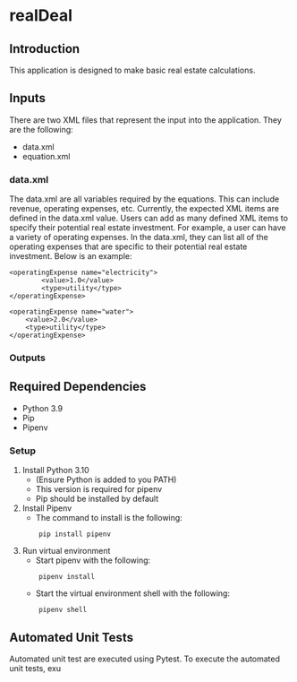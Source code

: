 # realDeal

## Introduction
This application is designed to make basic real estate calculations.

## Inputs
There are two XML files that represent the input into the application. They are the following:

- data.xml
- equation.xml

### data.xml
The data.xml are all variables required by the equations. This can include revenue, operating expenses, etc. Currently, the expected XML items are defined in the data.xml value. Users can add as many defined XML items to specify their potential real estate investment. For example, a user can have a variety of operating expenses. In the data.xml, they can list all of the operating expenses that are specific to their potential real estate investment. Below is an example:

```
<operatingExpense name="electricity">
        <value>1.0</value>
        <type>utility</type>
</operatingExpense>

<operatingExpense name="water">
    <value>2.0</value>
    <type>utility</type>
</operatingExpense>
```

### Outputs

## Required Dependencies
- Python 3.9
- Pip
- Pipenv

### Setup
1. Install Python 3.10
    - (Ensure Python is added to you PATH)
    - This version is required for pipenv
    - Pip should be installed by default
2. Install Pipenv
    - The command to install is the following:
    ```
        pip install pipenv
    ```
3. Run virtual environment
    - Start pipenv with the following:
    ```
        pipenv install
    ```
    - Start the virtual environment shell with the following:
    ```
        pipenv shell
    ```

## Automated Unit Tests
Automated unit test are executed using Pytest. To execute the automated unit tests, exu